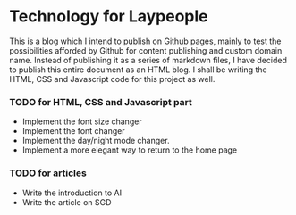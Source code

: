 # Technology for Laypeople

This is a blog which I intend to publish on Github pages, mainly to test the possibilities afforded by Github for content publishing and custom domain name. Instead of publishing it as a series of markdown files, I have decided to publish this entire document as an HTML blog. I shall be writing the HTML, CSS and Javascript code for this project as well.


### TODO for HTML, CSS and Javascript part

  * Implement the font size changer
  * Implement the font changer
  * Implement the day/night mode changer.
  * Implement a more elegant way to return to the home page

### TODO for articles

  * Write the introduction to AI
  * Write the article on SGD

